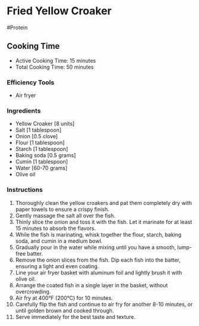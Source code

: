 # Fried Yellow Croaker

#Protein

## Cooking Time

- Active Cooking Time: 15 minutes
- Total Cooking Time: 50 minutes

### Efficiency Tools

- Air fryer

### Ingredients

- Yellow Croaker [8 units]
- Salt [1 tablespoon]
- Onion [0.5 clove]
- Flour [1 tablespoon]
- Starch [1 tablespoon]
- Baking soda [0.5 grams]
- Cumin [1 tablespoon]
- Water [60-70 grams]
- Olive oil

### Instructions
1.  Thoroughly clean the yellow croakers and pat them completely dry with paper towels to ensure a crispy finish.
2.  Gently massage the salt all over the fish.
3.  Thinly slice the onion and toss it with the fish. Let it marinate for at least 15 minutes to absorb the flavors.
4.  While the fish is marinating, whisk together the flour, starch, baking soda, and cumin in a medium bowl.
5.  Gradually pour in the water while mixing until you have a smooth, lump-free batter.
6.  Remove the onion slices from the fish. Dip each fish into the batter, ensuring a light and even coating.
7.  Line your air fryer basket with aluminum foil and lightly brush it with olive oil.
8.  Arrange the coated fish in a single layer in the basket, without overcrowding.
9.  Air fry at 400°F (200°C) for 10 minutes.
10. Carefully flip the fish and continue to air fry for another 8-10 minutes, or until golden brown and cooked through.
11. Serve immediately for the best taste and texture.
